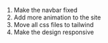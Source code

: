 1. Make the navbar fixed
2. Add more animation to the site
3. Move all css files to tailwind
4. Make the design responsive